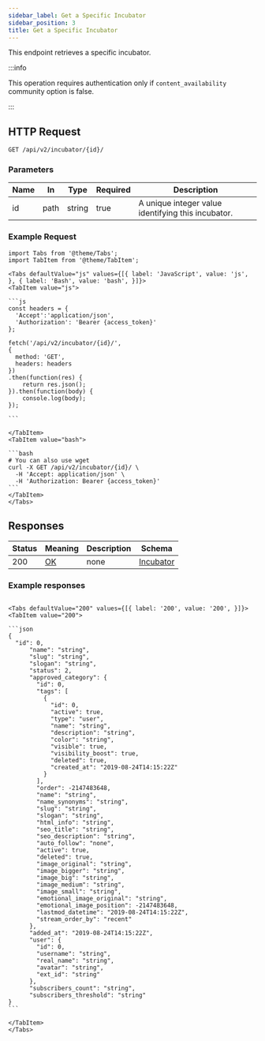 ```yaml
---
sidebar_label: Get a Specific Incubator
sidebar_position: 3
title: Get a Specific Incubator
---
```


This endpoint retrieves a specific incubator.

:::info

This operation requires authentication only if `content_availability` community option is false.

:::


## HTTP Request

`GET /api/v2/incubator/{id}/`

### Parameters

|Name|In|Type|Required|Description|
|---|---|---|---|---|
|id|path|string|true|A unique integer value identifying this incubator.|

### Example Request

````mdx-code-block
import Tabs from '@theme/Tabs';
import TabItem from '@theme/TabItem';

<Tabs defaultValue="js" values={[{ label: 'JavaScript', value: 'js', }, { label: 'Bash', value: 'bash', }]}>
<TabItem value="js">

```js
const headers = {
  'Accept':'application/json',
  'Authorization': 'Bearer {access_token}'
};

fetch('/api/v2/incubator/{id}/',
{
  method: 'GET',
  headers: headers
})
.then(function(res) {
    return res.json();
}).then(function(body) {
    console.log(body);
});

```

</TabItem>
<TabItem value="bash">

```bash
# You can also use wget
curl -X GET /api/v2/incubator/{id}/ \
  -H 'Accept: application/json' \
  -H 'Authorization: Bearer {access_token}'
```
</TabItem>
</Tabs>
````

## Responses
|Status|Meaning|Description|Schema|
|---|---|---|---|
|200|[OK](https://tools.ietf.org/html/rfc7231#section-6.3.1)|none|[Incubator](../schemas/incubator)|

### Example responses


````mdx-code-block

<Tabs defaultValue="200" values={[{ label: '200', value: '200', }]}>
<TabItem value="200">

```json
{
  "id": 0,
      "name": "string",
      "slug": "string",
      "slogan": "string",
      "status": 2,
      "approved_category": {
        "id": 0,
        "tags": [
          {
            "id": 0,
            "active": true,
            "type": "user",
            "name": "string",
            "description": "string",
            "color": "string",
            "visible": true,
            "visibility_boost": true,
            "deleted": true,
            "created_at": "2019-08-24T14:15:22Z"
          }
        ],
        "order": -2147483648,
        "name": "string",
        "name_synonyms": "string",
        "slug": "string",
        "slogan": "string",
        "html_info": "string",
        "seo_title": "string",
        "seo_description": "string",
        "auto_follow": "none",
        "active": true,
        "deleted": true,
        "image_original": "string",
        "image_bigger": "string",
        "image_big": "string",
        "image_medium": "string",
        "image_small": "string",
        "emotional_image_original": "string",
        "emotional_image_position": -2147483648,
        "lastmod_datetime": "2019-08-24T14:15:22Z",
        "stream_order_by": "recent"
      },
      "added_at": "2019-08-24T14:15:22Z",
      "user": {
        "id": 0,
        "username": "string",
        "real_name": "string",
        "avatar": "string",
        "ext_id": "string"
      },
      "subscribers_count": "string",
      "subscribers_threshold": "string"
}
```

</TabItem>
</Tabs>
````




